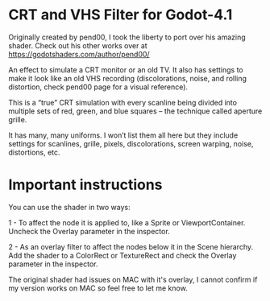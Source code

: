 # CRT and VHS Filter for Godot-4.1
Originally created by pend00, I took the liberty to port over his amazing shader. Check out his other works over at https://godotshaders.com/author/pend00/


An effect to simulate a CRT monitor or an old TV. It also has settings to make it look like an old VHS recording (discolorations, noise, and rolling distortion, check pend00 page for a visual reference).

This is a “true” CRT simulation with every scanline being divided into multiple sets of red, green, and blue squares – the technique called aperture grille.

It has many, many uniforms. I won’t list them all here but they include settings for scanlines, grille, pixels, discolorations, screen warping, noise, distortions, etc.


# Important instructions
You can use the shader in two ways:

   1 - To affect the node it is applied to, like a Sprite or ViewportContainer. Uncheck the Overlay parameter in the inspector.
  
   2 - As an overlay filter to affect the nodes below it in the Scene hierarchy. Add the shader to a ColorRect or TextureRect and check the Overlay parameter in the inspector.

The original shader had issues on MAC with it's overlay, I cannot confirm if my version works on MAC so feel free to let me know.
